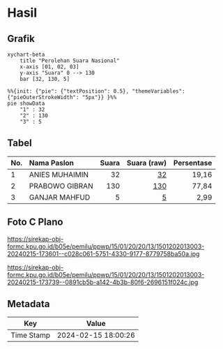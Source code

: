 # Hasil

## Grafik

```mermaid
xychart-beta
    title "Perolehan Suara Nasional"
    x-axis [01, 02, 03]
    y-axis "Suara" 0 --> 130
    bar [32, 130, 5]
```

```mermaid
%%{init: {"pie": {"textPosition": 0.5}, "themeVariables": {"pieOuterStrokeWidth": "5px"}} }%%
pie showData
    "1" : 32
    "2" : 130
    "3" : 5
```

## Tabel

| No. | Nama Paslon    | Suara | Suara (raw) | Persentase |
|:--- |:-------------- | -----:| -----------:| ----------:|
| 1   | ANIES MUHAIMIN | 32    | [32][p-1]   | 19,16      |
| 2   | PRABOWO GIBRAN | 130   | [130][p-2]  | 77,84      |
| 3   | GANJAR MAHFUD  | 5     | [5][p-3]    | 2,99       |


[p-1]: https://github.com/gigit-pemilu/pemilu-2024/blob/main/pilpres/hitung-suara/sub/15-jambi/sub/01--kerinci/sub/20-bukitkerman/sub/2013-karang-pandan/sub/003-tps/sub/paslon-1.txt
[p-2]: https://github.com/gigit-pemilu/pemilu-2024/blob/main/pilpres/hitung-suara/sub/15-jambi/sub/01--kerinci/sub/20-bukitkerman/sub/2013-karang-pandan/sub/003-tps/sub/paslon-2.txt
[p-3]: https://github.com/gigit-pemilu/pemilu-2024/blob/main/pilpres/hitung-suara/sub/15-jambi/sub/01--kerinci/sub/20-bukitkerman/sub/2013-karang-pandan/sub/003-tps/sub/paslon-3.txt

## Foto C Plano

https://sirekap-obj-formc.kpu.go.id/b05e/pemilu/ppwp/15/01/20/20/13/1501202013003-20240215-173601--c028c061-5751-4330-9177-8779758ba50a.jpg

https://sirekap-obj-formc.kpu.go.id/b05e/pemilu/ppwp/15/01/20/20/13/1501202013003-20240215-173739--0891cb5b-a142-4b3b-80f6-2696151f024c.jpg


## Metadata

| Key        | Value               |
| ---------- | ------------------- |
| Time Stamp | 2024-02-15 18:00:26 |



